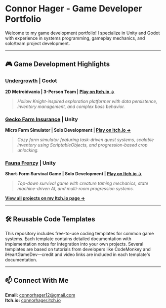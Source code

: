 # Connor Hager - Game Developer Portfolio

Welcome to my game development portfolio! I specialize in Unity and Godot with experience in systems programming, gameplay mechanics, and solo/team project development.

---

## 🎮 Game Development Highlights

### [Undergrowth](https://connorhager.itch.io/undergrowth) | Godot
**2D Metroidvania | 3-Person Team | [Play on Itch.io →](https://connorhager.itch.io/undergrowth)**

> *Hollow Knight-inspired exploration platformer with data persistence, inventory management, and complex boss behavior.*

### [Gecko Farm Insurance](https://connorhager.itch.io/gecko-farm-insurance) | Unity
**Micro Farm Simulator | Solo Development | [Play on Itch.io →](https://connorhager.itch.io/gecko-farm-insurance)**

> *Cozy farm simulator featuring task-driven quest systems, scalable inventory using ScriptableObjects, and progression-based crop unlocking.*

### [Fauna Frenzy](https://connorhager.itch.io/fauna-frenzy) | Unity
**Short-Form Survival Game | Solo Development | [Play on Itch.io →](https://connorhager.itch.io/fauna-frenzy)**

> *Top-down survival game with creature taming mechanics, state machine-driven AI, and multi-room progression systems.*

**[View all projects on my Itch.io page →](https://connorhager.itch.io/)**

---

## 🛠️ Reusable Code Templates

This repository includes free-to-use coding templates for common game systems. Each template contains detailed documentation with implementation notes for integration into your own projects. Several templates are based on tutorials from developers like CodeMonkey and iHeartGameDev—credit and video links are included in each template's documentation.

--- 

## 📫 Connect With Me

**Email:** connorhager12@gmail.com  
**Itch.io:** [connorhager.itch.io](https://connorhager.itch.io/)

